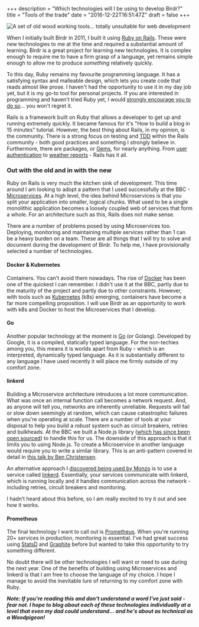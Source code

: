 +++
description = "Which technologies will I be using to develop Birdr?"
title = "Tools of the trade"
date = "2016-12-22T16:51:47Z"
draft = false
+++

![A set of old wood working tools... totally unsuitable for web development](/images/post/tools-of-the-trade.jpg)

When I initially built Birdr in 2011, I built it using [Ruby on Rails](http://rubyonrails.org/). These were new technologies to me at the time and required a substantial amount of learning. Birdr is a great project for learning new technologies. It is complex enough to require me to have a firm grasp of a language, yet remains simple enough to allow me to produce _something_ relatively quickly.

To this day, Ruby remains my favourite programming language. It has a satisfying syntax and malleable design, which lets you create code that reads almost like prose. I haven't had the opportunity to use it in my day job yet, but it is my go-to tool for personal projects. If you are interested in programming and haven't tried Ruby yet, I would [strongly encourage you to do so](https://pragprog.com/book/rails5/agile-web-development-with-rails-5)... you won't regret it.

Rails is a framework built on Ruby that allows a developer to get up and running extremely quickly. It became famous for it's "How to build a blog in 15 minutes" tutorial. However, the best thing about Rails, in my opinion, is the community. There is a strong focus on testing and [TDD](https://en.wikipedia.org/wiki/Test-driven_development) within the Rails community - both good practices and something I strongly believe in. Furthermore, there are packages, or [Gems](https://rubygems.org/), for nearly anything. From [user authentication](https://rubygems.org/gems/devise/versions/4.2.0) to [weather reports](https://rubygems.org/gems/darksky/versions/1.0.5) - Rails has it all.

### Out with the old and in with the new

Ruby on Rails is very much the kitchen sink of development. This time around I am looking to adopt a pattern that I used successfully at the BBC - [Microservices](http://www.martinfowler.com/articles/microservices.html). At a high level, the idea behind Microservices is that you split your application into smaller, logical chunks. What used to be a single monolithic application becomes a loosely coupled web of services that form a whole. For an architecture such as this, Rails does not make sense.

There are a number of problems posed by using Microservices too. Deploying, monitoring and maintaining multiple services rather than 1 can be a heavy burden on a team. These are all things that I will try to solve and document during the development of Birdr. To help me, I have provisionally selected a number of technologies.

#### Docker & Kubernetes

Containers. You can't avoid them nowadays. The rise of [Docker](https://www.docker.com/) has been one of the quickest I can remember. I didn't use it at the BBC, partly due to the maturity of the project and partly due to other constraints. However, with tools such as [Kubernetes](http://kubernetes.io/) (k8s) emerging, containers have become a far more compelling proposition. I will use Birdr as an opportunity to work with k8s and Docker to host the Microservices that I develop.

#### Go

Another popular technology at the moment is [Go](https://golang.org/) (or Golang). Developed by Google, it is a compiled, statically typed language. For the non-techies among you, this means it is worlds apart from Ruby - which is an interpreted, dynamically typed language. As it is substantially different to any language I have used recently it will place me firmly outside of my comfort zone.

#### linkerd

Building a Microservice architecture introduces a lot more communication. What was once an internal function call becomes a network request. And, as anyone will tell you, networks are inherently unreliable. Requests will fail or slow down seemingly at random, which can cause catastrophic failures when you're operating at scale. There are a number of tools at your disposal to help you build a _robust_ system such as circuit breakers, retries and bulkheads. At the BBC we built a Node.js library ([which has since been open sourced](https://github.com/bbc/flashheart)) to handle this for us. The downside of this approach is that it limits you to using Node.js. To create a Microservice in another language would require you to write a similar library. This is an anti-pattern covered in detail in [this talk by Ben Christensen](https://www.microservices.com/talks/dont-build-a-distributed-monolith/).

An alternative approach I [discovered being used by Monzo](https://monzo.com/blog/2016/09/19/building-a-modern-bank-backend/) is to use a service called [linkerd](https://linkerd.io/). Essentially, your services communicate with linkerd, which is running locally and _it_ handles communication across the network - including retries, circuit breakers and monitoring.

I hadn’t heard about this before, so I am really excited to try it out and see how it works.

#### Prometheus

The final technology I want to call out is [Prometheus](https://prometheus.io/). When you're running 20+ services in production, monitoring is essential. I've had great success using [StatsD](https://github.com/etsy/statsd) and [Graphite](https://graphiteapp.org/) before but wanted to take this opportunity to try something different.

No doubt there will be other technologies I will want or need to use during the next year. One of the benefits of building using Microservices and linkerd is that I am free to choose the language of my choice. I hope I manage to avoid the inevitable lure of returning to my comfort zone with Ruby.

**_Note: If you're reading this and don't understand a word I've just said - fear not. I hope to blog about each of these technologies individually at a level that even my dad could understand... and he's about as technical as a Woodpigeon!_**
